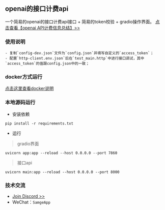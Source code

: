 ## openai的接口计费api
一个简易的openai的接口计费api接口 + 简易的token校验 + gradio操作界面。
[点击查看【openai API计费信息总结】>>](README_CALCUL.md)


### 使用说明

    - 复制`config-dev.json`文件为`config.json`并填写自定义的`access_token`；
    - 配置`http-client.env.json`后在`test_main.http`中进行接口调试，其中`access_token`的值跟config.json中的一致；

### docker方式运行

[点击这里查看docker说明](docker/README.md)


### 本地源码运行

- 安装依赖
```shell
pip install -r requirements.txt
```

- 运行
> gradio界面
```shell
uvicorn app:app --reload --host 0.0.0.0 --port 7860
```

> 接口api
```shell
uvicorn main:app --reload --host 0.0.0.0 --port 8000
```

### 技术交流
- [Join Discord >>](https://discord.com/invite/eRuSqve8CE)
- WeChat：`SamgeApp`
